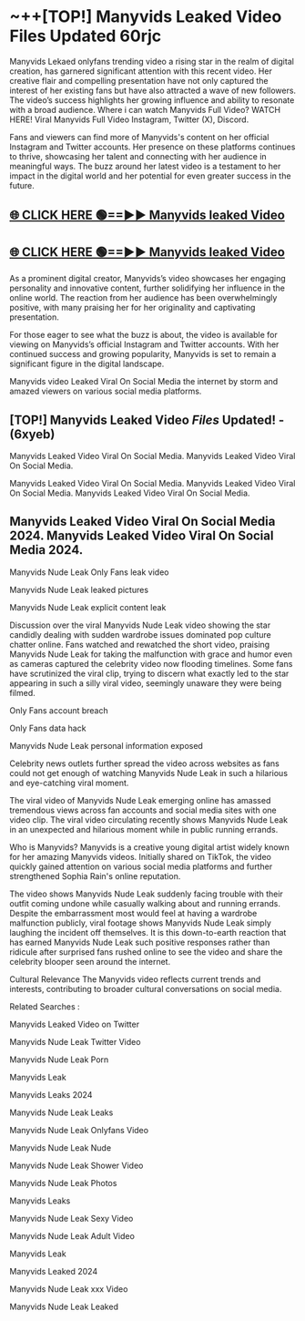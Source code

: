 # ~++[TOP!] Manyvids Leaked Video Files Updated 60rjc

 Manyvids Lekaed onlyfans trending video a rising star in the realm of digital creation, has garnered significant attention with this recent video. Her creative flair and compelling presentation have not only captured the interest of her existing fans but have also attracted a wave of new followers. The video’s success highlights her growing influence and ability to resonate with a broad audience.
Where i can watch  Manyvids Full Video? WATCH HERE! Viral  Manyvids Full Video Instagram, Twitter (X), Discord.


Fans and viewers can find more of  Manyvids's content on her official Instagram and Twitter accounts. Her presence on these platforms continues to thrive, showcasing her talent and connecting with her audience in meaningful ways. The buzz around her latest video is a testament to her impact in the digital world and her potential for even greater success in the future.


## [🌐 CLICK HERE 🟢==►►  Manyvids leaked Video ](https://onlyclips.site?title=Manyvids&ref=git)

## [🌐 CLICK HERE 🟢==►►  Manyvids leaked Video ](https://onlyclips.site?title=Manyvids&ref=git)


As a prominent digital creator,  Manyvids’s video showcases her engaging personality and innovative content, further solidifying her influence in the online world. The reaction from her audience has been overwhelmingly positive, with many praising her for her originality and captivating presentation.

For those eager to see what the buzz is about, the video is available for viewing on  Manyvids’s official Instagram and Twitter accounts. With her continued success and growing popularity,  Manyvids is set to remain a significant figure in the digital landscape.


  Manyvids video Leaked Viral On Social Media the internet by storm and amazed viewers on various social media platforms.


## [TOP!]  Manyvids Leaked Video *Files* Updated! - (6xyeb) 

 Manyvids Leaked Video Viral On Social Media. Manyvids Leaked Video Viral On Social Media.

 Manyvids Leaked Video Viral On Social Media. Manyvids Leaked Video Viral On Social Media. Manyvids Leaked Video Viral On Social Media.


##  Manyvids Leaked Video Viral On Social Media 2024. Manyvids Leaked Video Viral On Social Media 2024.
 Manyvids Nude Leak Only Fans leak video

 Manyvids Nude Leak leaked pictures

 Manyvids Nude Leak explicit content leak

Discussion over the viral  Manyvids Nude Leak video showing the star candidly dealing with sudden wardrobe issues dominated pop culture chatter online. Fans watched and rewatched the short video, praising  Manyvids Nude Leak for taking the malfunction with grace and humor even as cameras captured the celebrity video now flooding timelines. Some fans have scrutinized the viral clip, trying to discern what exactly led to the star appearing in such a silly viral video, seemingly unaware they were being filmed.


Only Fans account breach

Only Fans data hack

 Manyvids Nude Leak personal information exposed

Celebrity news outlets further spread the video across websites as fans could not get enough of watching  Manyvids Nude Leak in such a hilarious and eye-catching viral moment.


The viral video of  Manyvids Nude Leak emerging online has amassed tremendous views across fan accounts and social media sites with one video clip. The viral video circulating recently shows  Manyvids Nude Leak in an unexpected and hilarious moment while in public running errands.


Who is  Manyvids?  Manyvids is a creative young digital artist widely known for her amazing  Manyvids videos. Initially shared on TikTok, the video quickly gained attention on various social media platforms and further strengthened Sophia Rain's online reputation.

The video shows  Manyvids Nude Leak suddenly facing trouble with their outfit coming undone while casually walking about and running errands. Despite the embarrassment most would feel at having a wardrobe malfunction publicly, viral footage shows  Manyvids Nude Leak simply laughing the incident off themselves. It is this down-to-earth reaction that has earned  Manyvids Nude Leak such positive responses rather than ridicule after surprised fans rushed online to see the video and share the celebrity blooper seen around the internet.

Cultural Relevance The  Manyvids video reflects current trends and interests, contributing to broader cultural conversations on social media.

Related Searches :

 Manyvids Leaked Video on Twitter

 Manyvids Nude Leak Twitter Video

 Manyvids Nude Leak Porn

 Manyvids Leak 

 Manyvids Leaks 2024

 Manyvids Nude Leak Leaks

 Manyvids Nude Leak Onlyfans Video

 Manyvids Nude Leak Nude

 Manyvids Nude Leak Shower Video

 Manyvids Nude Leak Photos

 Manyvids Leaks

 Manyvids Nude Leak Sexy Video

 Manyvids Nude Leak Adult Video

 Manyvids Leak

 Manyvids Leaked 2024

 Manyvids Nude Leak xxx Video

 Manyvids Nude Leak Leaked